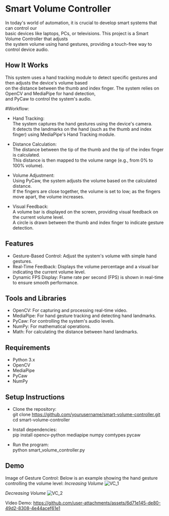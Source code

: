 # Smart Volume Controller
In today's world of automation, it is crucial to develop smart systems that can control our </br>
basic devices like laptops, PCs, or televisions. This project is a Smart Volume Controller that adjusts</br>
the system volume using hand gestures, providing a touch-free way to control device audio.

## How It Works
This system uses a hand tracking module to detect specific gestures and then adjusts the device's volume based </br>
on the distance between the thumb and index finger. The system relies on OpenCV and MediaPipe for hand detection, </br>
and PyCaw to control the system's audio.


#Workflow:
- Hand Tracking:</br>
The system captures the hand gestures using the device's camera.</br>
It detects the landmarks on the hand (such as the thumb and index finger) using MediaPipe's Hand Tracking module.</br>

- Distance Calculation:</br>
The distance between the tip of the thumb and the tip of the index finger is calculated.</br>
This distance is then mapped to the volume range (e.g., from 0% to 100% volume).</br>

- Volume Adjustment:</br>
Using PyCaw, the system adjusts the volume based on the calculated distance.</br>
If the fingers are close together, the volume is set to low; as the fingers move apart, the volume increases.</br>

- Visual Feedback:</br>
A volume bar is displayed on the screen, providing visual feedback on the current volume level.</br>
A circle is drawn between the thumb and index finger to indicate gesture detection.</br>

## Features
- Gesture-Based Control: Adjust the system's volume with simple hand gestures.
- Real-Time Feedback: Displays the volume percentage and a visual bar indicating the current volume level.
- Dynamic FPS Display: Frame rate per second (FPS) is shown in real-time to ensure smooth performance.

## Tools and Libraries
- OpenCV: For capturing and processing real-time video.
- MediaPipe: For hand gesture tracking and detecting hand landmarks.
- PyCaw: For controlling the system's audio levels.
- NumPy: For mathematical operations.
- Math: For calculating the distance between hand landmarks.

## Requirements
- Python 3.x
- OpenCV
- MediaPipe
- PyCaw
- NumPy

## Setup Instructions
- Clone the repository:<br/>
git clone https://github.com/yourusername/smart-volume-controller.git<br/>
cd smart-volume-controller

- Install dependencies:<br/>
pip install opencv-python mediapipe numpy comtypes pycaw


- Run the program:<br/>
python smart_volume_controller.py

## Demo
Image of Gesture Control:
Below is an example showing the hand gesture controlling the volume level:
*Increasing Volume*
![VC_1](https://github.com/user-attachments/assets/9567e40e-599f-4905-aacb-52a378bfa1bc)

*Decreasing Volume*
![VC_2](https://github.com/user-attachments/assets/c612e766-b840-4e63-b4c5-d743273ed263)



Video Demo:
https://github.com/user-attachments/assets/6d71e145-de80-49d2-8308-4e44acef61e1

